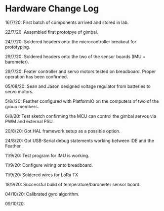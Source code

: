 # Hardware Change Log

16/7/20: First batch of components arrived and stored in lab.

22/7/20: Assembled first prototpye of gimbal.

24/7/20: Soldered headers onto the microcontroller breakout for prototyping.

29/7/20: Soldered headers onto the two of the sensor boards (IMU + barometer). 

29/7/20: Feater controller and servo motors tested on breadboard. Proper operation has been confirmed.

05/08/20: Sean and Jason designed voltage regulator from batteries to servo motors.

5/8//20: Feather configured with PlatformIO on the computers of two of the group members.

6/8/20: Test sketch confirming the MCU can control the gimbal servos via PWM and external PSU.

20/8/20: Got HAL framework setup as a possible option.

24/8/20: Got USB-Serial debug statements working between IDE and the Feather. 

11/9/20: Test program for IMU is working.

11/9/20: Configure wiring onto breadboard.

11/9/20: Soldered wires for LoRa TX

18/9/20: Successful build of temperature/barometer sensor board.

04/10/20: Calibrated gyro algorithm.

09/10/20:
